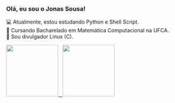### Olá, eu sou o Jonas Sousa!
:computer: Atualmente, estou estudando Python e Shell Script.<br>
:pencil: Cursando Bacharelado em Matemática Computacional na UFCA.<br>
:penguin: Sou divulgador Linux (C).<br>

<div align="Left">
  <a href="https://github.com/cjs-13">
  <img height="140em" src="https://github-readme-stats.vercel.app/api?username=cjs-13&show_icons=true&theme=dark&include_all_commits=true&count_private=true"/>
  &nbsp
  <img height="140em" src="https://github-readme-stats.vercel.app/api/top-langs/?username=cjs-13&layout=compact&langs_count=7&theme=dark"/>
</div>



  
